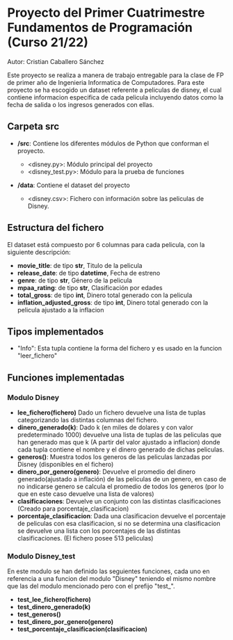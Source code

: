 # Proyecto del Primer Cuatrimestre Fundamentos de Programación (Curso  21/22)

Autor: Cristian Caballero Sánchez

Este proyecto se realiza a manera de trabajo entregable para la clase de FP de primer año de Ingenieria Informatica de Computadores.
Para este proyecto se ha escogido un dataset referente a peliculas de disney, el cual contiene informacion especifica de cada pelicula
incluyendo datos como la fecha de salida o los ingresos generados con ellas.

## Carpeta src

* **/src**: Contiene los diferentes módulos de Python que conforman el proyecto.
  * <disney.py>: Módulo principal del proyecto
  * <disney_test.py>: Módulo para la prueba de funciones

* **/data**: Contiene el dataset del proyecto
  * <disney.csv>: Fichero con información sobre las peliculas de Disney.
    
## Estructura del fichero

El dataset está compuesto por 6 columnas para cada pelicula, con la siguiente descripción:

* **movie_title**: de tipo **str**, Titulo de la pelicula
* **release_date**: de tipo **datetime**, Fecha de estreno
* **genre**: de tipo **str**, Género de la pelicula
* **mpaa_rating**: de tipo **str**, Clasificación por edades
* **total_gross**: de tipo **int**, Dinero total generado con la pelicula
* **inflation_adjusted_gross**: de tipo **int**, Dinero total generado con la pelicula ajustado a la inflacion

## Tipos implementados

* "Info": Esta tupla contiene la forma del fichero y es usado en la funcion "leer_fichero"

## Funciones implementadas

### Modulo Disney

* **lee_fichero(fichero)** Dado un fichero devuelve una lista de tuplas categorizando las distintas columnas del fichero.
* **dinero_generado(k)**: Dado k (en miles de dolares y con valor predeterminado 1000) devuelve una lista de tuplas de las peliculas que han generado mas que k (A partir del valor ajustado a inflacion) donde cada tupla contiene el nombre y el dinero generado de dichas peliculas.
* **generos()**: Muestra todos los generos de las peliculas lanzadas por Disney (disponibles en el fichero)
* **dinero_por_genero(genero)**: Devuelve el promedio del dinero generado(ajustado a inflación) de las peliculas de un genero, en caso de no indicarse genero se calcula el promedio
de todos los generos (por lo que en este caso devuelve una lista de valores)
* **clasificaciones**: Devuelve un conjunto con las distintas clasificaciones (Creado para porcentaje_clasificacion)
* **porcentaje_clasificacion**: Dada una clasificacion devuelve el porcentaje de peliculas con esa clasificacion, si no se determina una clasificacion se devuelve una lista con los
porcentajes de las distintas clasificaciones. (El fichero posee 513 peliculas)

### Modulo Disney_test
En este modulo se han definido las seguientes funciones, cada uno en referencia a una funcion del modulo "Disney" teniendo el mismo nombre
que las del modulo mencionado pero con el prefijo "test_".
* **test_lee_fichero(fichero)**
* **test_dinero_generado(k)**
* **test_generos()**
* **test_dinero_por_genero(genero)**
* **test_porcentaje_clasificacion(clasificacion)**
 
